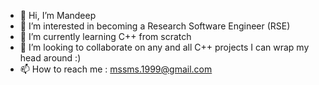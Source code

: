 - 👋 Hi, I’m Mandeep
- 👀 I’m interested in becoming a Research Software Engineer (RSE)
- 🌱 I’m currently learning C++ from scratch
- 💞️ I’m looking to collaborate on any and all C++ projects I can wrap my head around :)
- 📫 How to reach me : mssms.1999@gmail.com 

<!---
mandybuot/mandybuot is a ✨ special ✨ repository because its `README.md` (this file) appears on your GitHub profile.
You can click the Preview link to take a look at your changes.
--->
